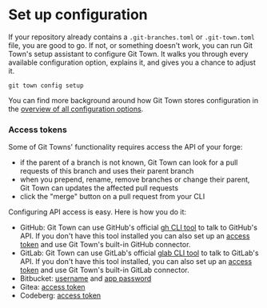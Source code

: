 # Set up configuration

If your repository already contains a `.git-branches.toml` or `.git-town.toml`
file, you are good to go. If not, or something doesn't work, you can run Git
Town's setup assistant to configure Git Town. It walks you through every
available configuration option, explains it, and gives you a chance to adjust
it.

```
git town config setup
```

You can find more background around how Git Town stores configuration in the
[overview of all configuration options](preferences.md).

### Access tokens

Some of Git Towns' functionality requires access the API of your forge:

- if the parent of a branch is not known, Git Town can look for a pull requests
  of this branch and uses their parent branch
- when you prepend, rename, remove branches or change their parent, Git Town can
  updates the affected pull requests
- click the "merge" button on a pull request from your CLI

Configuring API access is easy. Here is how you do it:

- GitHub: Git Town can use GitHub's official
  [gh CLI tool](https://cli.github.com) to talk to GitHub's API. If you don't
  have this tool installed you can also set up an
  [access token](preferences/github-token.md) and use Git Town's built-in GitHub
  connector.
- GitLab: Git Town can use GitLab's official
  [glab CLI tool](https://gitlab.com/gitlab-org/cli/-/tree/main) to talk to
  GitLab's API. If you don't have this tool installed, you can also set up an
  [access token](preferences/gitlab-token.md) and use Git Town's built-in GitLab
  connector.
- Bitbucket: [username](preferences/bitbucket-username.md) and
  [app password](preferences/bitbucket-app-password.md)
- Gitea: [access token](preferences/gitea-token.md)
- Codeberg: [access token](preferences/codeberg-token.md)
